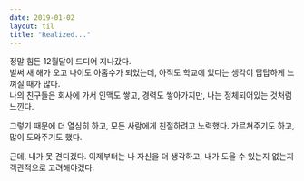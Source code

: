 ```yaml
---
date: 2019-01-02
layout: til
title: "Realized..."
---
```


정말 힘든 12월달이 드디어 지나갔다.  
벌써 새 해가 오고 나이도 아홉수가 되었는데, 아직도 학교에 있다는 생각이 답답하게 느껴질 때가 많다.  
나의 친구들은 회사에 가서 인맥도 쌓고, 경력도 쌓아가지만, 나는 정체되어있는 것처럼 느낀다.
  
그렇기 때문에 더 열심히 하고, 모든 사람에게 친절하려고 노력했다.
가르쳐주기도 하고, 많이 도와주기도 했다.
  
근데, 내가 못 견디겠다.
이제부터는 나 자신을 더 생각하고, 내가 도울 수 있는지 없는지 객관적으로 고려해야겠다.

